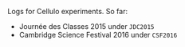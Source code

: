 Logs for Cellulo experiments. So far:

  - Journée des Classes 2015 under `JDC2015`
  - Cambridge Science Festival 2016 under `CSF2016`

